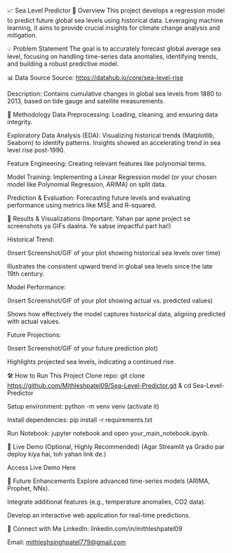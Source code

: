 📈 Sea Level Predictor
🌊 Overview
This project develops a regression model to predict future global sea levels using historical data. Leveraging machine learning, it aims to provide crucial insights for climate change analysis and mitigation.

💡 Problem Statement
The goal is to accurately forecast global average sea level, focusing on handling time-series data anomalies, identifying trends, and building a robust predictive model.

📊 Data Source
Source: https://datahub.io/core/sea-level-rise

Description: Contains cumulative changes in global sea levels from 1880 to 2013, based on tide gauge and satellite measurements.

🚀 Methodology
Data Preprocessing: Loading, cleaning, and ensuring data integrity.

Exploratory Data Analysis (EDA): Visualizing historical trends (Matplotlib, Seaborn) to identify patterns. Insights showed an accelerating trend in sea level rise post-1990.

Feature Engineering: Creating relevant features like polynomial terms.

Model Training: Implementing a Linear Regression model (or your chosen model like Polynomial Regression, ARIMA) on split data.

Prediction & Evaluation: Forecasting future levels and evaluating performance using metrics like MSE and R-squared.

🎯 Results & Visualizations
(Important: Yahan par apne project se screenshots ya GIFs daalna. Ye sabse impactful part hai!)

Historical Trend:

(Insert Screenshot/GIF of your plot showing historical sea levels over time)

Illustrates the consistent upward trend in global sea levels since the late 19th century.

Model Performance:

(Insert Screenshot/GIF of your plot showing actual vs. predicted values)

Shows how effectively the model captures historical data, aligning predicted with actual values.

Future Projections:

(Insert Screenshot/GIF of your future prediction plot)

Highlights projected sea levels, indicating a continued rise.

🛠️ How to Run This Project
Clone repo: git clone https://github.com/Mithleshpatel09/Sea-Level-Predictor.git & cd Sea-Level-Predictor

Setup environment: python -m venv venv (activate it)

Install dependencies: pip install -r requirements.txt

Run Notebook: jupyter notebook and open your_main_notebook.ipynb.

🚀 Live Demo (Optional, Highly Recommended)
(Agar Streamlit ya Gradio par deploy kiya hai, toh yahan link de.)

Access Live Demo Here

🔮 Future Enhancements
Explore advanced time-series models (ARIMA, Prophet, NNs).

Integrate additional features (e.g., temperature anomalies, CO2 data).

Develop an interactive web application for real-time predictions.

📧 Connect with Me
LinkedIn: linkedin.com/in/mithleshpatel09

Email: mithleshsinghpatel779@gmail.com


